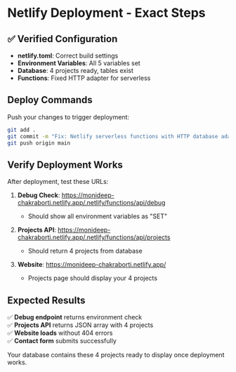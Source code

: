 # Netlify Deployment - Exact Steps

## ✅ Verified Configuration
- **netlify.toml**: Correct build settings
- **Environment Variables**: All 5 variables set  
- **Database**: 4 projects ready, tables exist
- **Functions**: Fixed HTTP adapter for serverless

## Deploy Commands

Push your changes to trigger deployment:

```bash
git add .
git commit -m "Fix: Netlify serverless functions with HTTP database adapter"
git push origin main
```

## Verify Deployment Works

After deployment, test these URLs:

1. **Debug Check**: https://monideep-chakraborti.netlify.app/.netlify/functions/api/debug
   - Should show all environment variables as "SET"

2. **Projects API**: https://monideep-chakraborti.netlify.app/.netlify/functions/api/projects
   - Should return 4 projects from database

3. **Website**: https://monideep-chakraborti.netlify.app/
   - Projects page should display your 4 projects

## Expected Results

✅ **Debug endpoint** returns environment check  
✅ **Projects API** returns JSON array with 4 projects  
✅ **Website loads** without 404 errors  
✅ **Contact form** submits successfully  

Your database contains these 4 projects ready to display once deployment works.